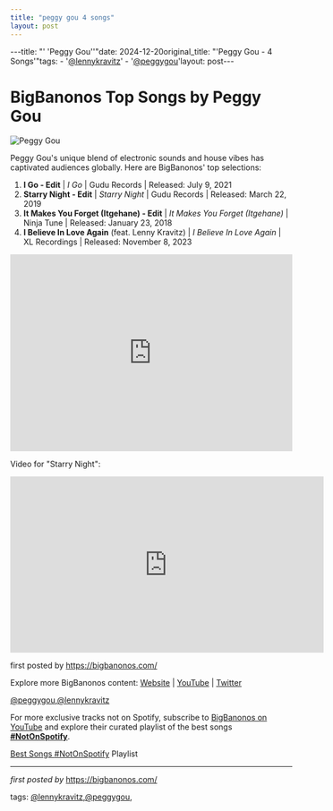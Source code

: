 ```yaml
---
title: "peggy gou 4 songs"
layout: post
---
```

---title: "' 'Peggy Gou''"date: 2024-12-20original_title: "'Peggy Gou - 4 Songs'"tags:  - '[@lennykravitz](/tags/lennykravitz/)'  - '[@peggygou](/tags/peggygou/)'layout: post---<h1>BigBanonos Top Songs by Peggy Gou</h1><img src="https://thefader-res.cloudinary.com/private_images/w_640,c_limit,f_auto,q_auto:eco/peggy-gou-it-goes-like-nanana_ynaqvj/peggy-gou-debut-album-it-goes-like-nanana.jpg" alt="Peggy Gou"> <p>Peggy Gou's unique blend of electronic sounds and house vibes has captivated audiences globally. Here are BigBanonos' top selections:</p> <ol> <li><strong>I Go - Edit</strong> | <em>I Go</em> | Gudu Records | Released: July 9, 2021</li> <li><strong>Starry Night - Edit</strong> | <em>Starry Night</em> | Gudu Records | Released: March 22, 2019</li> <li><strong>It Makes You Forget (Itgehane) - Edit</strong> | <em>It Makes You Forget (Itgehane)</em> | Ninja Tune | Released: January 23, 2018</li> <li><strong>I Believe In Love Again</strong> (feat. Lenny Kravitz) | <em>I Believe In Love Again</em> | XL Recordings | Released: November 8, 2023</li></ol> <div> <iframe src="https://open.spotify.com/embed/playlist/5cX712xc4o8iqzPXt1tP3L?utm_source=generator" width="100%" height="352" frameborder="0" allow="autoplay; clipboard-write; encrypted-media; fullscreen; picture-in-picture" loading="lazy"></iframe></div> <p>Video for "Starry Night":</p><div> <iframe allow="accelerometer; autoplay; encrypted-media; gyroscope; picture-in-picture" allowfullscreen="" frameborder="0" height="315" src="https://www.youtube.com/embed/videoseries?list=PLtuNtuTatqI346f8B58CGEhTGOWGcgEP8" width="560"></iframe></div> <p>first posted by <a href="https://bigbanonos.com/">https://bigbanonos.com/</a></p> <div> <p>Explore more BigBanonos content: <a href="https://bigbanonos.com/">Website</a> | <a href="https://www.youtube.com/[@BigBanonos](/tags/BigBanonos/)">YouTube</a> | <a href="https://x.com/bigbanonos">Twitter</a></p></div> <!-- Tags --><p>[@peggygou](/tags/peggygou/),[@lennykravitz](/tags/lennykravitz/)</p><!--Subscribe and Playlist Links--><div>    <p>For more exclusive tracks not on Spotify, subscribe to <a href="https://www.youtube.com/[@BigBanonos](/tags/BigBanonos/)" target="_blank">BigBanonos on YouTube</a> and explore their curated playlist of the best songs <strong>[#NotOnSpotify](/tags/NotOnSpotify/)</strong>.</p>    <p><a href="https://www.youtube.com/playlist?list=PLtuNtuTatqI0kFahUCbtbfenC_ET5O_tr" target="_blank">Best Songs [#NotOnSpotify](/tags/NotOnSpotify/) Playlist<br /></a></p></div><hr /><p><em>first posted by</em> <a href="https://bigbanonos.com/" rel="noopener" target="_new">https://bigbanonos.com/</a></p><p>tags: [@lennykravitz](/tags/lennykravitz/),[@peggygou](/tags/peggygou/),</p>